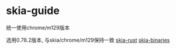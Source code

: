 # skia-guide

统一使用chrome/m129版本

选用0.78.2版本, 与skia/chrome/m129保持一致
[skia-rust](https://github.com/rust-skia/rust-skia/tree/0.78.2)
[skia-binaries](https://github.com/rust-skia/skia-binaries/releases/tag/0.78.2)
